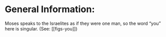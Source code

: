 # General Information:

Moses speaks to the Israelites as if they were one man, so the word “you” here is singular. (See: [[figs-you]])